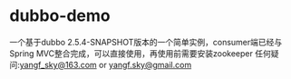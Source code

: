 # dubbo-demo
一个基于dubbo 2.5.4-SNAPSHOT版本的一个简单实例，consumer端已经与Spring MVC整合完成，可以直接使用，再使用前需要安装zookeeper
任何疑问:yangf_sky@163.com or yangf.sky@gmail.com
